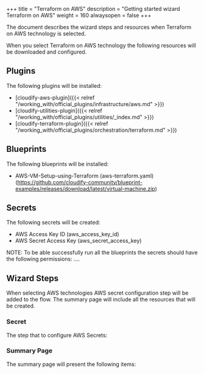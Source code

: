+++
title = "Terraform on AWS"
description = "Getting started wizard Terraform on AWS"
weight = 160
alwaysopen = false
+++

The document describes the wizard steps and resources when Terraform on AWS technology is selected.

When you select Terraform on AWS technology the following resources will be downloaded and configured.

## Plugins

The following plugins will be installed:

* [cloudify-aws-plugin]({{< relref "/working_with/official_plugins/infrastructure/aws.md" >}})
* [cloudify-utilities-plugin]({{< relref "/working_with/official_plugins/utilities/_index.md" >}})
* [cloudify-terraform-plugin]({{< relref "/working_with/official_plugins/orchestration/terraform.md" >}})


## Blueprints

The following blueprints will be installed:

* AWS-VM-Setup-using-Terraform (aws-terraform.yaml) (https://github.com/cloudify-community/blueprint-examples/releases/download/latest/virtual-machine.zip)

## Secrets

The following secrets will be created:

* AWS Access Key ID (aws_access_key_id)
* AWS Secret Access Key (aws_secret_access_key)

NOTE: To be able successfully run all the blueprints the secrets should have the following permissions:
....

## Wizard Steps

When selecting AWS technologies AWS secret configuration step will be added to the flow. The summary page will include all the resources that will be created.
 
### Secret

The step that to configure AWS Secrets:


### Summary Page

The summary page will present the following items:
